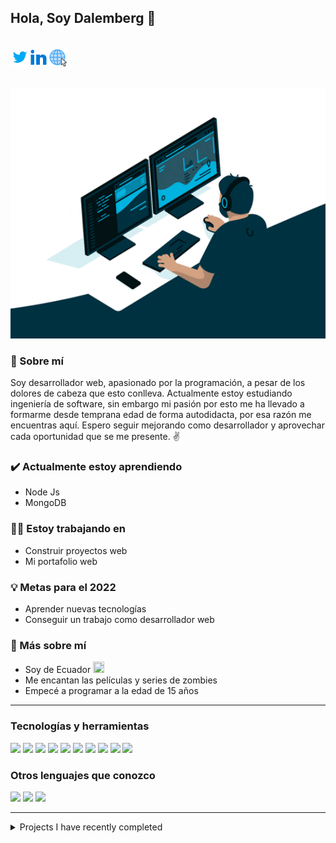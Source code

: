 ## Hola, Soy Dalemberg 👋
<br />
<a href="https://twitter.com/Dalemberg72">
  <img align="left" alt="Dalemberg - Twitter" width="30px" src="/assets/twitter.svg" />
</a>
<a href="https://www.linkedin.com/in/dalemberg-garcia-688489216/">
  <img align="left" alt="Dalemberg - Linkedin" width="30px" src="/assets/linkedin.svg" />
</a>
<a href="https://www.linkedin.com/in/dalemberg-garcia-688489216/">
  <img align="left" alt="Dalemberg - website" width="30px" src="/assets/website.png" />
</a>
<br /><br /> <br />

<p align="center">
  <img width="100%" height="400px" src="/assets/gifInit.gif" />
</p>

### 💬 Sobre mí
Soy desarrollador web, apasionado por la programación, a pesar de los dolores de cabeza que esto conlleva. Actualmente estoy estudiando ingeniería de software, sin embargo mi pasión por esto me ha llevado a formarme desde temprana edad de forma autodidacta, por esa razón me encuentras aquí. Espero seguir mejorando como desarrollador y aprovechar cada oportunidad que se me presente. ✌

### ✔️ Actualmente estoy aprendiendo
- Node Js
- MongoDB

### 👨‍💻 Estoy trabajando en
- Construir proyectos web 
- Mi portafolio web

### 💡 Metas para el 2022
- Aprender nuevas tecnologías
- Conseguir un trabajo como desarrollador web

### 👀 Más sobre mí
- Soy de Ecuador <img width="18px" height="18px" src="https://images.emojiterra.com/google/noto-emoji/v2.034/128px/1f1ea-1f1e8.png" />
- Me encantan las películas y series de zombies  
- Empecé a programar a la edad de 15 años 

***

### Tecnologías y herramientas

<img src = "https://img.shields.io/badge/-HTML5-E34F26?style=flat&logo=html5&logoColor=white"> <img src = "https://img.shields.io/badge/-CSS3-1572B6?style=flat&logo=css3&logoColor=white">
<img src="https://img.shields.io/badge/-JavaScript-eed718?style=flat&logo=javascript&logoColor=ffffff">
<img src="https://img.shields.io/badge/-Sass-cc6699?style=flat&logo=sass&logoColor=ffffff">
<img src="https://img.shields.io/badge/-React-000000?style=flat&logo=react&logoColor=00c8ff">
<img src="https://img.shields.io/badge/-MySQL-F29111?style=flat&logo=mysql&logoColor=FFFFFF">
<img src="https://img.shields.io/badge/-Progressive Web Apps-5A0FC8?style=flat">
<img src="http://img.shields.io/badge/-Git-F1502F?style=flat&logo=git&logoColor=FFFFFF">
<img src="http://img.shields.io/badge/-Github-000000?style=flat&logo=github&logoColor=FFFFFF">
<img src="http://img.shields.io/badge/-VS%20Code-007ACC?style=flat&logo=visual%20studio%20code&logoColor=white">

<!-- 
  
  <img src="https://img.shields.io/badge/-MongoDB-4DB33D?style=flat&logo=mongodb&logoColor=FFFFFF">
  <img src="https://img.shields.io/badge/-Node.js-3C873A?style=flat&logo=Node.js&logoColor=white">

-->

### Otros lenguajes que conozco
<img src="http://img.shields.io/badge/-Java-F89820?style=flat&logo=java&logoColor=white"> <img src="https://img.shields.io/badge/-C%20&%20C++-659ad2?style=flat&logo=c%2B%2B&logoColor=ffffff"> <img src="https://img.shields.io/badge/-Python-black?style=flat&logo=python&logoColor=white"> 

***

<details>
<summary>
  Projects I have recently completed
</summary>

<br />

[![ReadMe Card](https://github-readme-stats.vercel.app/api/pin/?username=Dalemberg-Dev&repo=Portafolio)](https://github.com/Dalemberg-Dev/Portafolio)]
[![ReadMe Card](https://github-readme-stats.vercel.app/api/pin/?username=Dalemberg-Dev&repo=AppCalculadoraReact)](https://github.com/Dalemberg-Dev/AppCalculadoraReact)]
[![ReadMe Card](https://github-readme-stats.vercel.app/api/pin/?username=Dalemberg-Dev&repo=AppTareasReact)](https://github.com/Dalemberg-Dev/AppTareasReact)]
[![ReadMe Card](https://github-readme-stats.vercel.app/api/pin/?username=Dalemberg-Dev&repo=Temporizador)](https://github.com/Dalemberg-Dev/Temporizador)]

<br />
</details>
